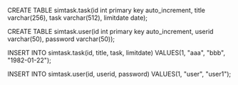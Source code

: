 CREATE TABLE simtask.task(id int primary key auto_increment, title varchar(256), task varchar(512), limitdate date);

CREATE TABLE simtask.user(id int primary key auto_increment, userid varchar(50), password varchar(50));

INSERT INTO simtask.task(id, title, task, limitdate) VALUES(1, "aaa", "bbb", "1982-01-22");

INSERT INTO simtask.user(id, userid, password) VALUES(1, "user", "user1");
